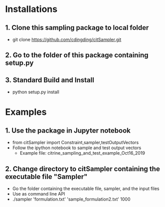 # Installations

## 1. Clone this sampling package to local folder
* git clone https://github.com/cdingding/citSampler.git

## 2. Go to the folder of this package containing setup.py

## 3. Standard Build and Install
* python setup.py install

# Examples

## 1. Use the package in Jupyter notebook 
* from citSampler import Constraint,sampler,testOutputVectors 
* Follow the ipython notebook to sample and test output vectors
    * Example file: citrine_sampling_and_test_example_Oct16_2019

## 2. Change directory to citSampler containing the executable file "Sampler"
* Go the folder containing the executable file, sampler, and the input files 
* Use as command line API
* ./sampler 'formulation.txt' 'sample_formulation2.txt' 1000 